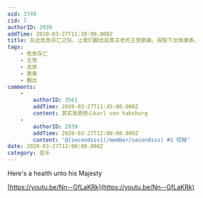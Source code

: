 ```yaml
---
aid: 3749
cid: 7
authorID: 2939
addTime: 2020-03-27T11:30:00.000Z
title: 在此危急存亡之际，让我们翻出这首古老的王党歌曲，祝陛下龙体康泰。
tags:
    - 危急存亡
    - 王党
    - 龙体
    - 康泰
    - 翻出
comments:
    -
        authorID: 3561
        addTime: 2020-03-27T11:45:00.000Z
        content: 其实我更担心karl von habsburg
    -
        authorID: 2939
        addTime: 2020-03-27T12:00:00.000Z
        content: '@[secondsss](/member/secondsss) #1 哎呀'
date: 2020-03-27T12:00:00.000Z
category: 音乐
---
```


Here's a health unto his Majesty

[https://youtu.be/Nn--GfLaKRk](https://youtu.be/Nn--GfLaKRk)
